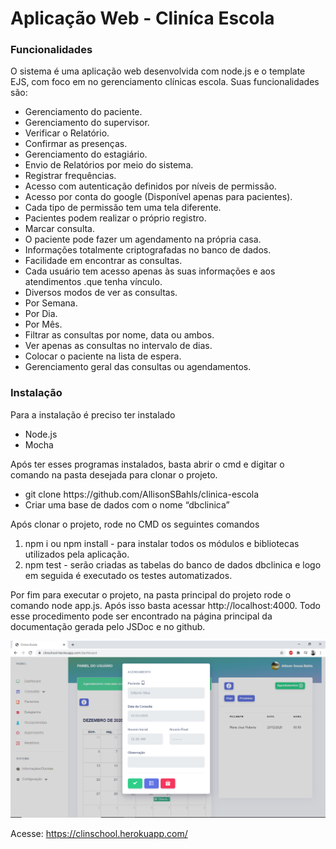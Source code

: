 # Aplicação Web - Cliníca Escola

<h3> Funcionalidades </h3>
<p>O sistema é uma aplicação web desenvolvida com node.js e o template EJS, com foco em no gerenciamento clínicas escola. Suas funcionalidades são:</p>
<ul>
<li>Gerenciamento do paciente.</li>
<li>Gerenciamento do supervisor.</li>
<li>Verificar o Relatório.</li>
<li>Confirmar as presenças.</li>
<li>Gerenciamento do estagiário.</li>
<li>Envio de Relatórios por meio do sistema.</li>
<li>Registrar frequências.</li>
<li>Acesso com autenticação definidos por níveis de permissão.</li>
<li>Acesso por conta do google (Disponível apenas para pacientes).</li>
<li>Cada tipo de permissão tem uma tela diferente.</li>
<li>Pacientes podem realizar o próprio registro.</li>
<li>Marcar consulta.</li>
<li>O paciente pode fazer um agendamento na própria casa.</li>
<li>Informações totalmente criptografadas no banco de dados.</li>
<li>Facilidade em encontrar as consultas.</li>
<li>Cada usuário tem acesso apenas às suas informações e aos atendimentos .que tenha vínculo.</li></li>
<li>Diversos modos de ver as consultas.</li>
<li>Por Semana.</li>
<li>Por Dia.</li>
<li>Por Mês.</li>
<li>Filtrar as consultas por nome, data ou ambos.</li>
<li>Ver apenas as consultas no intervalo de dias.</li>
<li>Colocar o paciente na lista de espera.</li>
<li>Gerenciamento geral das consultas ou agendamentos.</li>
</ul>

 <h3>Instalação  </h3>
<p>Para a instalação é preciso ter instalado</p>
<ul>
<li>Node.js </li>
<li>Mocha</li>
</ul>

<p>Após ter esses programas instalados, basta abrir o cmd e digitar o comando na pasta desejada para clonar o projeto.</p>
<ul>
<li>git clone https://github.com/AllisonSBahls/clinica-escola</li>
<li>Criar uma base de dados com o nome “dbclinica”</li>
</ul>	
	<p>Após clonar o projeto, rode no CMD os seguintes comandos</p>
<ol>
<li>npm i ou npm install - para instalar todos os módulos e bibliotecas utilizados pela aplicação. </li>
<li>npm test - serão criadas as tabelas do banco de dados dbclinica e logo em seguida é executado os testes automatizados.</li>
	</ol>
	Por fim para executar o projeto, na pasta principal do projeto rode o comando node app.js. Após isso basta acessar http://localhost:4000.
Todo esse procedimento pode ser encontrado na página principal da documentação gerada pelo JSDoc e no github.

![Alt Text](https://github.com/AllisonSBahls/clinica-escola/blob/master/app/public/img/doc/2.png)

Acesse:
https://clinschool.herokuapp.com/
